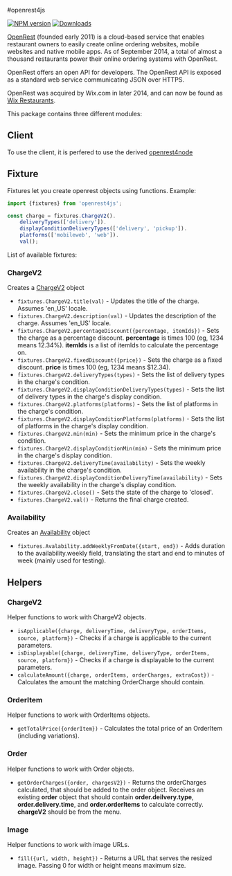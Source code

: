 #openrest4js

[![NPM version][npm-image]][npm-url] [![Downloads][downloads-image]][npm-url]

[OpenRest](http://www.openrest.com/) (founded early 2011) is a cloud-based service that enables restaurant owners to easily create online ordering websites, mobile websites and native mobile apps. As of September 2014, a total of almost a thousand restaurants power their online ordering systems with OpenRest.

OpenRest offers an open API for developers. The OpenRest API is exposed as a standard web service communicating JSON over HTTPS.

OpenRest was acquired by Wix.com in later 2014, and can now be found as [Wix Restaurants](http://www.wix.com/restaurant/website).

This package contains three different modules:
## Client
To use the client, it is perfered to use the derived [openrest4node](https://github.com/wix/openrest4node)

## Fixture
Fixtures let you create openrest objects using functions. Example:
```javascript
import {fixtures} from 'openrest4js';

const charge = fixtures.ChargeV2().
    deliveryTypes(['delivery']).
    displayConditionDeliveryTypes(['delivery', 'pickup']).
    platforms(['mobileweb', 'web']).
    val();
```
List of available fixtures:
### ChargeV2
Creates a [ChargeV2](https://github.com/wix/openrest4j/blob/master/openrest4j-api/src/main/java/com/openrest/olo/charges/Charge.java) object
- ```fixtures.ChargeV2.title(val)``` - Updates the title of the charge. Assumes 'en_US' locale.
- ```fixtures.ChargeV2.description(val)``` - Updates the description of the charge. Assumes 'en_US' locale.
- ```fixtures.ChargeV2.percentageDiscount({percentage, itemIds})``` - Sets the charge as a percentage discount. **percentage** is times 100 (eg, 1234 means 12.34%). **itemIds** is a list of itemIds to calculate the percentage on.
- ```fixtures.ChargeV2.fixedDiscount({price})``` - Sets the charge as a fixed discount. **price** is times 100 (eg, 1234 means $12.34).
- ```fixtures.ChargeV2.deliveryTypes(types)``` - Sets the list of delivery types in the charge's condition.
- ```fixtures.ChargeV2.displayConditionDeliveryTypes(types)``` - Sets the list of delivery types in the charge's display condition.
- ```fixtures.ChargeV2.platforms(platforms)``` - Sets the list of platforms in the charge's condition.
- ```fixtures.ChargeV2.displayConditionPlatforms(platforms)``` - Sets the list of platforms in the charge's display condition.
- ```fixtures.ChargeV2.min(min)``` - Sets the minimum price in the charge's condition.
- ```fixtures.ChargeV2.displayConditionMin(min)``` - Sets the minimum price in the charge's display condition.
- ```fixtures.ChargeV2.deliveryTime(availability)``` - Sets the weekly availability in the charge's condition.
- ```fixtures.ChargeV2.displayConditionDeliveryTime(availability)``` - Sets the weekly availability in the charge's display condition.
- ```fixtures.ChargeV2.close()``` - Sets the state of the charge to 'closed'.
- ```fixtures.ChargeV2.val()``` - Returns the final charge created.

### Availability
Creates an [Availability](https://github.com/wix/wix-restaurants-availability/blob/master/wix-restaurants-availability-api/src/main/java/com/wix/restaurants/availability/Availability.java) object
- ```fixtures.Avalability.addWeeklyFromDate({start, end})``` - Adds duration to the availability.weekly field, translating the start and end to minutes of week (mainly used for testing).

## Helpers
### ChargeV2
Helper functions to work with ChargeV2 objects.
- ```isApplicable({charge, deliveryTime, deliveryType, orderItems, source, platform})``` - Checks if a charge is applicable to the current parameters.
- ```isDisplayable({charge, deliveryTime, deliveryType, orderItems, source, platform})``` - Checks if a charge is displayable to the current parameters.
- ```calculateAmount({charge, orderItems, orderCharges, extraCost})``` - Calculates the amount the matching OrderCharge should contain.

### OrderItem
Helper functions to work with OrderItems objects.
- ```getTotalPrice({orderItem})``` - Calculates the total price of an OrderItem (including variations).

### Order
Helper functions to work with Order objects.
- ```getOrderCharges({order, chargesV2})``` - Returns the orderCharges calculated, that should be added to the order object. Receives an existing **order** object that should contain **order.deilvery.type**, **order.delivery.time**, and **order.orderItems** to calculate correctly. **chargeV2** should be from the menu.

### Image
Helper functions to work with image URLs.
- ```fill({url, width, height})``` - Returns a URL that serves the resized image. Passing 0 for width or height means maximum size.


[downloads-image]: https://img.shields.io/npm/dm/openrest4js.svg

[npm-url]: https://npmjs.org/package/openrest4js
[npm-image]: https://img.shields.io/npm/v/openrest4js.svg
